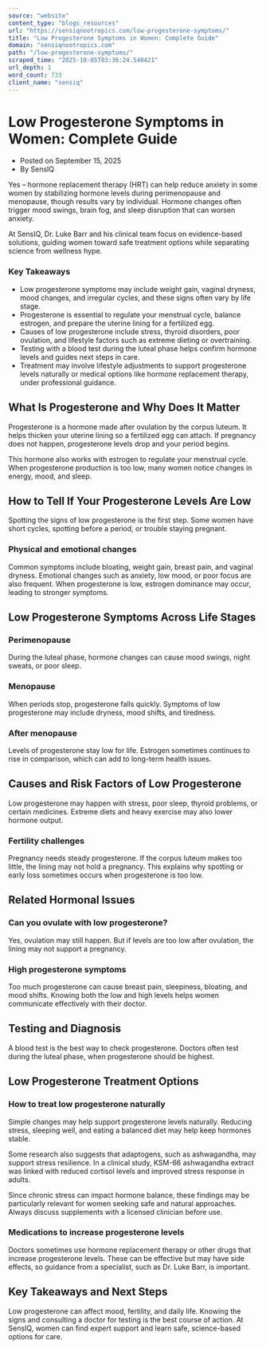 ```yaml
---
source: "website"
content_type: "blogs_resources"
url: "https://sensiqnootropics.com/low-progesterone-symptoms/"
title: "Low Progesterone Symptoms in Women: Complete Guide"
domain: "sensiqnootropics.com"
path: "/low-progesterone-symptoms/"
scraped_time: "2025-10-05T03:36:24.540421"
url_depth: 1
word_count: 733
client_name: "sensiq"
---
```


# Low Progesterone Symptoms in Women: Complete Guide

*   Posted on September 15, 2025
*   By SensIQ

Yes – hormone replacement therapy (HRT) can help reduce anxiety in some women by stabilizing hormone levels during perimenopause and menopause, though results vary by individual. Hormone changes often trigger mood swings, brain fog, and sleep disruption that can worsen anxiety.

At SensIQ, Dr. Luke Barr and his clinical team focus on evidence-based solutions, guiding women toward safe treatment options while separating science from wellness hype.

### Key Takeaways

*   Low progesterone symptoms may include weight gain, vaginal dryness, mood changes, and irregular cycles, and these signs often vary by life stage.
*   Progesterone is essential to regulate your menstrual cycle, balance estrogen, and prepare the uterine lining for a fertilized egg.
*   Causes of low progesterone include stress, thyroid disorders, poor ovulation, and lifestyle factors such as extreme dieting or overtraining.
*   Testing with a blood test during the luteal phase helps confirm hormone levels and guides next steps in care.
*   Treatment may involve lifestyle adjustments to support progesterone levels naturally or medical options like hormone replacement therapy, under professional guidance.

## What Is Progesterone and Why Does It Matter

Progesterone is a hormone made after ovulation by the corpus luteum. It helps thicken your uterine lining so a fertilized egg can attach. If pregnancy does not happen, progesterone levels drop and your period begins.

This hormone also works with estrogen to regulate your menstrual cycle. When progesterone production is too low, many women notice changes in energy, mood, and sleep.

## How to Tell If Your Progesterone Levels Are Low

Spotting the signs of low progesterone is the first step. Some women have short cycles, spotting before a period, or trouble staying pregnant.

### Physical and emotional changes

Common symptoms include bloating, weight gain, breast pain, and vaginal dryness. Emotional changes such as anxiety, low mood, or poor focus are also frequent. When progesterone is low, estrogen dominance may occur, leading to stronger symptoms.

## Low Progesterone Symptoms Across Life Stages

### Perimenopause

During the luteal phase, hormone changes can cause mood swings, night sweats, or poor sleep.

### Menopause

When periods stop, progesterone falls quickly. Symptoms of low progesterone may include dryness, mood shifts, and tiredness.

### After menopause

Levels of progesterone stay low for life. Estrogen sometimes continues to rise in comparison, which can add to long-term health issues.

## Causes and Risk Factors of Low Progesterone

Low progesterone may happen with stress, poor sleep, thyroid problems, or certain medicines. Extreme diets and heavy exercise may also lower hormone output.

### Fertility challenges

Pregnancy needs steady progesterone. If the corpus luteum makes too little, the lining may not hold a pregnancy. This explains why spotting or early loss sometimes occurs when progesterone is too low.

## Related Hormonal Issues

### Can you ovulate with low progesterone?

Yes, ovulation may still happen. But if levels are too low after ovulation, the lining may not support a pregnancy.

### High progesterone symptoms

Too much progesterone can cause breast pain, sleepiness, bloating, and mood shifts. Knowing both the low and high levels helps women communicate effectively with their doctor.

## Testing and Diagnosis

A blood test is the best way to check progesterone. Doctors often test during the luteal phase, when progesterone should be highest.

## Low Progesterone Treatment Options

### How to treat low progesterone naturally

Simple changes may help support progesterone levels naturally. Reducing stress, sleeping well, and eating a balanced diet may help keep hormones stable.

Some research also suggests that adaptogens, such as ashwagandha, may support stress resilience. In a clinical study, KSM-66 ashwagandha extract was linked with reduced cortisol levels and improved stress response in adults.

Since chronic stress can impact hormone balance, these findings may be particularly relevant for women seeking safe and natural approaches. Always discuss supplements with a licensed clinician before use.

### Medications to increase progesterone levels

Doctors sometimes use hormone replacement therapy or other drugs that increase progesterone levels. These can be effective but may have side effects, so guidance from a specialist, such as Dr. Luke Barr, is important.

## Key Takeaways and Next Steps

Low progesterone can affect mood, fertility, and daily life. Knowing the signs and consulting a doctor for testing is the best course of action. At SensIQ, women can find expert support and learn safe, science-based options for care.